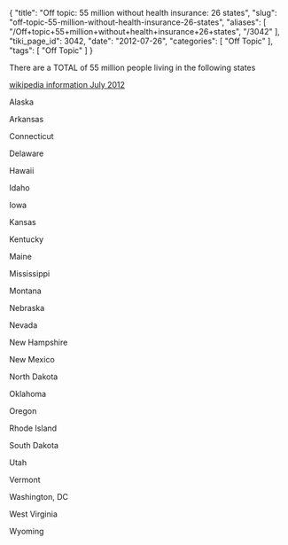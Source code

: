 {
    "title": "Off topic: 55 million without health insurance: 26 states",
    "slug": "off-topic-55-million-without-health-insurance-26-states",
    "aliases": [
        "/Off+topic+55+million+without+health+insurance+26+states",
        "/3042"
    ],
    "tiki_page_id": 3042,
    "date": "2012-07-26",
    "categories": [
        "Off Topic"
    ],
    "tags": [
        "Off Topic"
    ]
}


There are a TOTAL of 55 million people living in the following states 

[wikipedia information July 2012](http://en.wikipedia.org/wiki/List_of_U.S._states_and_territories_by_population%20)

Alaska

Arkansas

Connecticut

Delaware

Hawaii

Idaho

Iowa

Kansas

Kentucky

Maine

Mississippi

Montana

Nebraska

Nevada

New Hampshire

New Mexico

North Dakota

Oklahoma

Oregon

Rhode Island

South Dakota

Utah

Vermont

Washington, DC

West Virginia

Wyoming